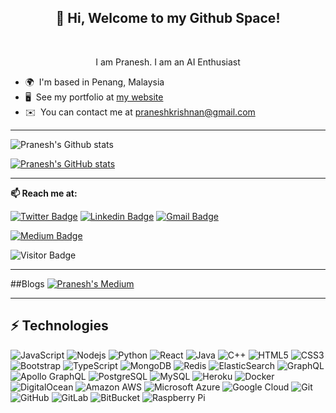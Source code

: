 <h2 align=center>👋 Hi, Welcome to my Github Space!</h2><br/>
<p align =center>I am Pranesh. I am an AI Enthusiast</p>

*   🌍  I'm based in Penang, Malaysia
*   🖥️  See my portfolio at [my website](http://praneshkrishnan.ml)
*   ✉️  You can contact me at [praneshkrishnan@gmail.com](mailto:praneshkrishnan@gmail.com)
<!-- *   🚀  I'm currently working on [Bhel](http://bhel.prikeshsavla.com)
*   🧠  I'm learning Go, NextJs, Webpack and tooling
*   🤝  I'm open to collaborating on Vue, Frontend projects      -->

---

![Pranesh's Github stats](https://github-readme-stats.vercel.app/api/?username=praneshkrishnan&show_icons=true&count_private=true&hide=contribs,prs&theme=radical&exclude_repo=praneshkrishnan,website_template,pycaret,pk.github.io)

[![Pranesh's GitHub stats](https://github-readme-stats.vercel.app/api/top-langs/?username=praneshkrishnan&lang_count=8&layout=compact)](https://github.com/anuraghazra/github-readme-stats)

---

  **📫 Reach me at:**<br>

[![Twitter Badge](https://img.shields.io/badge/-Twitter-1ca0f1?style=flat-square&labelColor=1ca0f1&logo=twitter&logoColor=white&link=https://twitter.com/preneshkrishnan)](https://twitter.com/preneshkrishnan)
[![Linkedin Badge](https://img.shields.io/badge/-LinkedIn-blue?style=flat-square&logo=Linkedin&logoColor=white&link=https://www.linkedin.com/in/dr-pranesh-krishnan/)](https://www.linkedin.com/in/dr-pranesh-krishnan/)
[![Gmail Badge](https://img.shields.io/badge/-praneshkrishnan@gmail.com-c14438?style=flat-square&logo=Gmail&logoColor=white&link=mailto:praneshkrishnan@gmail.com)](mailto:praneshkrishnan@gmail.com)

<!-- [![Scopus Badge](https://img.shields.io/badge/-Scopuslabel=Scopus-message=Publication-color=yellow&link=https://www.scopus.com/authid/detail.uri?authorId=55639186000)](https://www.scopus.com/authid/detail.uri?authorId=55639186000) -->

[![Medium Badge](https://badgen.net/badge/icon/medium?icon=medium&label)](https://medium.com/@praneshkrishnan)

![Visitor Badge](https://visitor-badge.laobi.icu/badge?page_id=praneshkrishnan)

---
##Blogs
[![Pranesh's Medium](https://github-readme-medium.vercel.app/?username=praneshkrishnan)](https://medium.com/@praneshkrishnan)

---

## ⚡ Technologies

![JavaScript](https://img.shields.io/badge/-JavaScript-black?style=flat-square&logo=javascript)
![Nodejs](https://img.shields.io/badge/-Nodejs-black?style=flat-square&logo=Node.js)
![Python](https://img.shields.io/badge/-Python-black?style=flat-square&logo=Python)
![React](https://img.shields.io/badge/-React-black?style=flat-square&logo=react)
![Java](https://img.shields.io/badge/-java-E34A86?style=flat-square&logo=java)
![C++](https://img.shields.io/badge/-C++-00599C?style=flat-square&logo=c)
![HTML5](https://img.shields.io/badge/-HTML5-E34F26?style=flat-square&logo=html5&logoColor=white)
![CSS3](https://img.shields.io/badge/-CSS3-1572B6?style=flat-square&logo=css3)
![Bootstrap](https://img.shields.io/badge/-Bootstrap-563D7C?style=flat-square&logo=bootstrap)
![TypeScript](https://img.shields.io/badge/-TypeScript-007ACC?style=flat-square&logo=typescript)
![MongoDB](https://img.shields.io/badge/-MongoDB-black?style=flat-square&logo=mongodb)
![Redis](https://img.shields.io/badge/-Redis-black?style=flat-square&logo=Redis)
![ElasticSearch](https://img.shields.io/badge/-ElasticSearch-005571?style=flat-square&logo=elasticsearch)
![GraphQL](https://img.shields.io/badge/-GraphQL-E10098?style=flat-square&logo=graphql)
![Apollo GraphQL](https://img.shields.io/badge/-Apollo%20GraphQL-311C87?style=flat-square&logo=apollo-graphql)
![PostgreSQL](https://img.shields.io/badge/-PostgreSQL-336791?style=flat-square&logo=postgresql)
![MySQL](https://img.shields.io/badge/-MySQL-black?style=flat-square&logo=mysql)
![Heroku](https://img.shields.io/badge/-Heroku-430098?style=flat-square&logo=heroku)
![Docker](https://img.shields.io/badge/-Docker-black?style=flat-square&logo=docker)
![DigitalOcean](https://img.shields.io/badge/-Digital%20Ocean-darkblue?style=flat-square&logo=digitalocean)
![Amazon AWS](https://img.shields.io/badge/Amazon%20AWS-232F3E?style=flat-square&logo=amazon-aws)
![Microsoft Azure](https://img.shields.io/badge/Microsoft%20Azure-232F7E?style=flat-square&logo=microsoft-azure)
![Google Cloud](https://img.shields.io/badge/Google%20Cloud-black?style=flat-square&logo=google-cloud)
![Git](https://img.shields.io/badge/-Git-black?style=flat-square&logo=git)
![GitHub](https://img.shields.io/badge/-GitHub-181717?style=flat-square&logo=github)
![GitLab](https://img.shields.io/badge/-GitLab-FCA121?style=flat-square&logo=gitlab)
![BitBucket](https://img.shields.io/badge/-BitBucket-darkblue?style=flat-square&logo=bitbucket)
![Raspberry Pi](https://img.shields.io/badge/-Raspberry%20Pi-C51A4A?style=flat-square&logo=Raspberry-Pi)



<!-- [![Slack Badge](https://badgen.net/badge/icon/slack?icon=slack&label)]() -->

<!-- [![Slack Badge](https://badgen.net/badge/icon/slack?icon=slack&label)]()

[![Slack Badge](https://badgen.net/badge/icon/slack?icon=slack&label)]()

[![Slack Badge](https://badgen.net/badge/icon/slack?icon=slack&label)]()

[![Slack Badge](https://badgen.net/badge/icon/slack?icon=slack&label)]()

[![Slack Badge](https://badgen.net/badge/icon/slack?icon=slack&label)]()
 -->


<!-- References
https://github.com/anuraghazra/github-readme-stats
https://github.com/abhisheknaiidu/awesome-github-profile-readme

 -->


<!--
**praneshkrishnan/praneshkrishnan** is a ✨ _special_ ✨ repository because its `README.md` (this file) appears on your GitHub profile.

Here are some ideas to get you started:

- 🔭 I’m currently working on ...
- 🌱 I’m currently learning ...
- 👯 I’m looking to collaborate on ...
- 🤔 I’m looking for help with ...
- 💬 Ask me about ...
- 📫 How to reach me: ...
- 😄 Pronouns: ...
- ⚡ Fun fact: ...
-->
